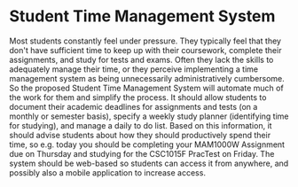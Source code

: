 # Student Time Management System
Most students constantly feel under pressure. They typically feel that they don't have sufficient time to
keep up with their coursework, complete their assignments, and study for tests and exams. Often they
lack the skills to adequately manage their time, or they perceive implementing a time management
system as being unnecessarily administratively cumbersome. So the proposed Student Time Management
System will automate much of the work for them and simplify the process. It should allow students to
document their academic deadlines for assignments and tests (on a monthly or semester basis), specify a
weekly study planner (identifying time for studying), and manage a daily to do list. Based on this
information, it should advise students about how they should productively spend their time, so e.g. today
you should be completing your MAM1000W Assignment due on Thursday and studying for the
CSC1015F PracTest on Friday. The system should be web-based so students can access it from
anywhere, and possibly also a mobile application to increase access.
